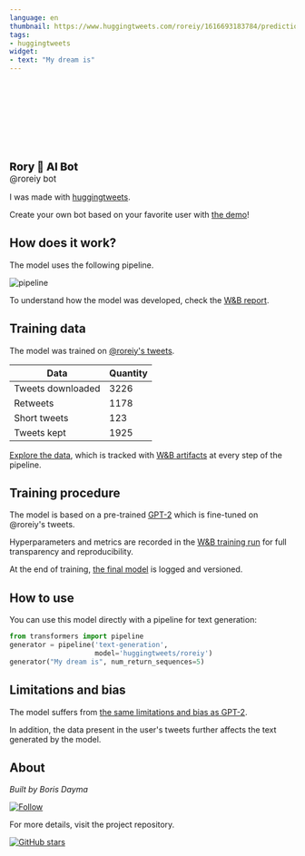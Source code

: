 ```yaml
---
language: en
thumbnail: https://www.huggingtweets.com/roreiy/1616693183784/predictions.png
tags:
- huggingtweets
widget:
- text: "My dream is"
---
```


<div>
<div style="width: 132px; height:132px; border-radius: 50%; background-size: cover; background-image: url('https://pbs.twimg.com/profile_images/1373761547806384136/1o6MF9LX_400x400.jpg')">
</div>
<div style="margin-top: 8px; font-size: 19px; font-weight: 800">Rory 🤖 AI Bot </div>
<div style="font-size: 15px">@roreiy bot</div>
</div>

I was made with [huggingtweets](https://github.com/borisdayma/huggingtweets).

Create your own bot based on your favorite user with [the demo](https://colab.research.google.com/github/borisdayma/huggingtweets/blob/master/huggingtweets-demo.ipynb)!

## How does it work?

The model uses the following pipeline.

![pipeline](https://github.com/borisdayma/huggingtweets/blob/master/img/pipeline.png?raw=true)

To understand how the model was developed, check the [W&B report](https://wandb.ai/wandb/huggingtweets/reports/HuggingTweets-Train-a-Model-to-Generate-Tweets--VmlldzoxMTY5MjI).

## Training data

The model was trained on [@roreiy's tweets](https://twitter.com/roreiy).

| Data | Quantity |
| --- | --- |
| Tweets downloaded | 3226 |
| Retweets | 1178 |
| Short tweets | 123 |
| Tweets kept | 1925 |

[Explore the data](https://wandb.ai/wandb/huggingtweets/runs/164c7qvt/artifacts), which is tracked with [W&B artifacts](https://docs.wandb.com/artifacts) at every step of the pipeline.

## Training procedure

The model is based on a pre-trained [GPT-2](https://huggingface.co/gpt2) which is fine-tuned on @roreiy's tweets.

Hyperparameters and metrics are recorded in the [W&B training run](https://wandb.ai/wandb/huggingtweets/runs/iyceikuy) for full transparency and reproducibility.

At the end of training, [the final model](https://wandb.ai/wandb/huggingtweets/runs/iyceikuy/artifacts) is logged and versioned.

## How to use

You can use this model directly with a pipeline for text generation:

```python
from transformers import pipeline
generator = pipeline('text-generation',
                     model='huggingtweets/roreiy')
generator("My dream is", num_return_sequences=5)
```

## Limitations and bias

The model suffers from [the same limitations and bias as GPT-2](https://huggingface.co/gpt2#limitations-and-bias).

In addition, the data present in the user's tweets further affects the text generated by the model.

## About

*Built by Boris Dayma*

[![Follow](https://img.shields.io/twitter/follow/borisdayma?style=social)](https://twitter.com/intent/follow?screen_name=borisdayma)

For more details, visit the project repository.

[![GitHub stars](https://img.shields.io/github/stars/borisdayma/huggingtweets?style=social)](https://github.com/borisdayma/huggingtweets)
